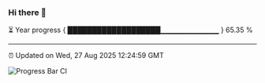 ### Hi there 👋

⏳ Year progress { ███████████████████▁▁▁▁▁▁▁▁▁▁▁ } 65.35 %

---

⏰ Updated on Wed, 27 Aug 2025 12:24:59 GMT

![Progress Bar CI](https://github.com/code-lakshay/GitHub-Actions-Demo/workflows/Progress%20Bar%20CI/badge.svg)
